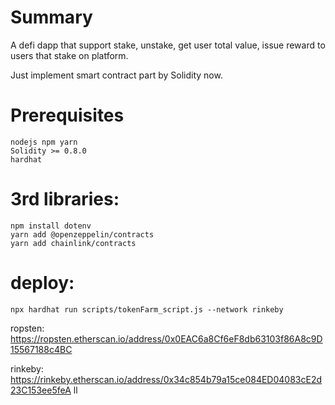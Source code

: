 # Summary
A defi dapp that support stake, unstake, get user total value, issue reward to users that stake on platform.

Just implement smart contract part by Solidity now.

# Prerequisites
    nodejs npm yarn
    Solidity >= 0.8.0
    hardhat


# 3rd libraries:
    npm install dotenv
    yarn add @openzeppelin/contracts 
    yarn add chainlink/contracts

# deploy:
    npx hardhat run scripts/tokenFarm_script.js --network rinkeby

ropsten: https://ropsten.etherscan.io/address/0x0EAC6a8Cf6eF8db63103f86A8c9D15567188c4BC

rinkeby: https://rinkeby.etherscan.io/address/0x34c854b79a15ce084ED04083cE2d23C153ee5feA
ll

